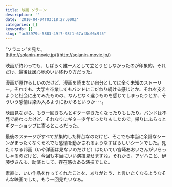 ```yaml
---
title: 映画 ソラニン
description: ''
date: '2010-04-04T03:18:27.000Z'
categories: []
keywords: []
slug: "ac53979c-5883-49f7-98f1-67af8c06c9f5"
---
```

“ソラニン”を見た。   
[http://solanin-movie.jp/](http://solanin-movie.jp/)

映画が終わっても、しばらく誰一人として立とうとしなかったのが印象的。それだけ、最後は居心地のいい終わり方だった。

漫画が原作らしいのだけど、漫画を読まない自分としては全く未知のストーリー。それでも、大学を卒業してもバンドにこだわり続ける感じとか、それを支えようと社会に出てみたものの、なんとなく違うものを感じてしまったりとか、そういう感情は染み入るようにわかるというか･･･。

映画見ながら、もう一回きちんとギター弾きたくなったりもしたり。バンドは不発で終わったけど、それなりにギター少年だったりもしたので。帰りにふらっとギターショップに寄るところだった。

最後のステージがすべてが集約した舞台なのだけど、そこでも本当に余計なシーンがまったくなくそれでも感情を動かされるようなすばらしいシーンでした。見たくなる邦画（いや洋画は見ないのだけど）はたいてい宮崎あおいさんがいらっしゃるのだけど、今回も本当にいい演技見せますね。それから、アゲハこと、伊藤歩さんも、助演として、存在感のある演技でした。

素直に、いい作品を作ってくれたことを、ありがとう、と言いたくなるようなそんな映画でした。もう一回見たいなぁ。